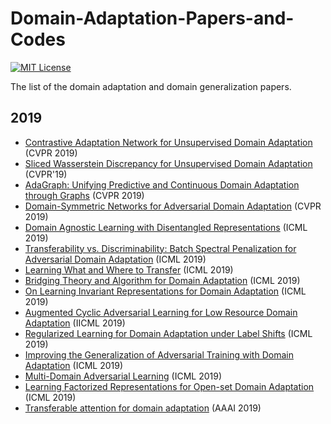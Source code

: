 # Domain-Adaptation-Papers-and-Codes
[![MIT License](https://img.shields.io/badge/license-MIT-green.svg)](https://opensource.org/licenses/MIT) 

The list of the domain adaptation and domain generalization papers.


## 2019

- [Contrastive Adaptation Network for Unsupervised Domain Adaptation](http://openaccess.thecvf.com/content_CVPR_2019/papers/Kang_Contrastive_Adaptation_Network_for_Unsupervised_Domain_Adaptation_CVPR_2019_paper.pdf) (CVPR 2019)
- [Sliced Wasserstein Discrepancy for Unsupervised Domain Adaptation](https://arxiv.org/pdf/1903.04064.pdf) (CVPR'19)
- [AdaGraph: Unifying Predictive and Continuous Domain Adaptation through Graphs](https://arxiv.org/pdf/1903.07062.pdf) (CVPR 2019)
- [Domain-Symmetric Networks for Adversarial Domain Adaptation](https://arxiv.org/pdf/1904.04663.pdf) (CVPR 2019)
- [Domain Agnostic Learning with Disentangled Representations](http://proceedings.mlr.press/v97/peng19b/peng19b.pdf) (ICML 2019)
- [Transferability vs. Discriminability: Batch Spectral Penalization for Adversarial Domain Adaptation](http://proceedings.mlr.press/v97/chen19i/chen19i.pdf) (ICML 2019)
- [Learning What and Where to Transfer](http://proceedings.mlr.press/v97/jang19b/jang19b.pdf) (ICML 2019)
- [Bridging Theory and Algorithm for Domain Adaptation](http://proceedings.mlr.press/v97/zhang19i/zhang19i.pdf) (ICML 2019)
- [On Learning Invariant Representations for Domain Adaptation](http://proceedings.mlr.press/v97/zhao19a/zhao19a.pdf) (ICML 2019)
- [Augmented Cyclic Adversarial Learning for Low Resource Domain Adaptation](https://openreview.net/forum?id=B1G9doA9F7) (IICML 2019)
- [Regularized Learning for Domain Adaptation under Label Shifts](https://openreview.net/forum?id=rJl0r3R9KX) (ICML 2019)
- [Improving the Generalization of Adversarial Training with Domain Adaptation](https://openreview.net/forum?id=SyfIfnC5Ym) (ICML 2019)
- [Multi-Domain Adversarial Learning](https://openreview.net/forum?id=Sklv5iRqYX) (ICML 2019)
- [Learning Factorized Representations for Open-set Domain Adaptation](https://openreview.net/forum?id=SJe3HiC5KX) (ICML 2019)
- [Transferable attention for domain adaptation](http://ise.thss.tsinghua.edu.cn/~mlong/doc/transferable-attention-aaai19.pdf) (AAAI 2019)
